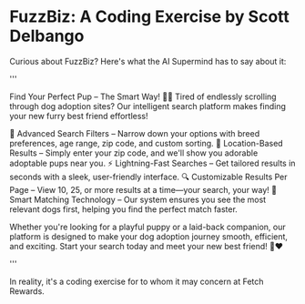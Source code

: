 # FuzzBiz: A Coding Exercise by Scott Delbango

Curious about FuzzBiz? Here's what the AI Supermind has to say about it:

'''

Find Your Perfect Pup – The Smart Way! 🐶✨
Tired of endlessly scrolling through dog adoption sites? Our intelligent search platform makes finding your new furry best friend effortless!

🚀 Advanced Search Filters – Narrow down your options with breed preferences, age range, zip code, and custom sorting.
📍 Location-Based Results – Simply enter your zip code, and we'll show you adorable adoptable pups near you.
⚡ Lightning-Fast Searches – Get tailored results in seconds with a sleek, user-friendly interface.
🔍 Customizable Results Per Page – View 10, 25, or more results at a time—your search, your way!
🐾 Smart Matching Technology – Our system ensures you see the most relevant dogs first, helping you find the perfect match faster.

Whether you're looking for a playful puppy or a laid-back companion, our platform is designed to make your dog adoption journey smooth, efficient, and exciting. Start your search today and meet your new best friend! 🏡❤️

'''

In reality, it's a coding exercise for to whom it may concern at Fetch Rewards.